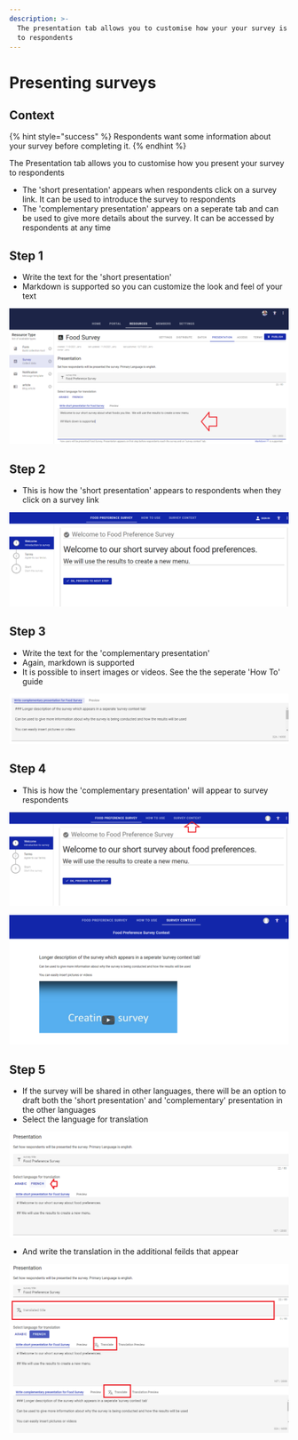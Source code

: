 ```yaml
---
description: >-
  The presentation tab allows you to customise how your your survey is presented
  to respondents
---
```


# Presenting surveys

## Context

{% hint style="success" %}
Respondents want some information about your survey before completing it. &#x20;
{% endhint %}

The Presentation tab allows you to customise how you present your survey to respondents

* The 'short presentation' appears when respondents click on a survey link.  It can be used to introduce the survey to respondents
* The 'complementary presentation' appears on a seperate tab and can be used to give more details about the survey.  It can be accessed by respondents at any time

## Step 1

* Write the text for the 'short presentation'
* Markdown is supported so you can customize the look and feel of your text

![](<../../.gitbook/assets/image (308) (1) (1) (1) (1).png>)

## Step 2

* This is how the 'short presentation' appears to respondents when they click on a survey link

![](<../../.gitbook/assets/image (303) (1) (1) (1) (1).png>)

## Step 3

* Write the text for the 'complementary presentation'
* Again, markdown is supported
* It is possible to insert images or videos.  See the the seperate 'How To' guide

![](<../../.gitbook/assets/image (319) (1) (1) (1) (1).png>)

## Step 4

* This is how the 'complementary presentation' will appear to survey respondents

![Screenshot showing how respondents access the 'complementary presentation'](<../../.gitbook/assets/image (316) (1) (1) (1) (1).png>)



![Screenshot showing how 'complementary presentation appears to repondents](<../../.gitbook/assets/image (306) (1) (1) (1) (1).png>)

## Step 5

* If the survey will be shared in other languages, there will be an option to draft both the 'short presentation' and 'complementary' presentation in the other languages
* Select the language for translation

![](<../../.gitbook/assets/image (309) (1) (1) (1).png>)

* And write the translation in the additional feilds that appear

![](<../../.gitbook/assets/image (298) (1).png>)
